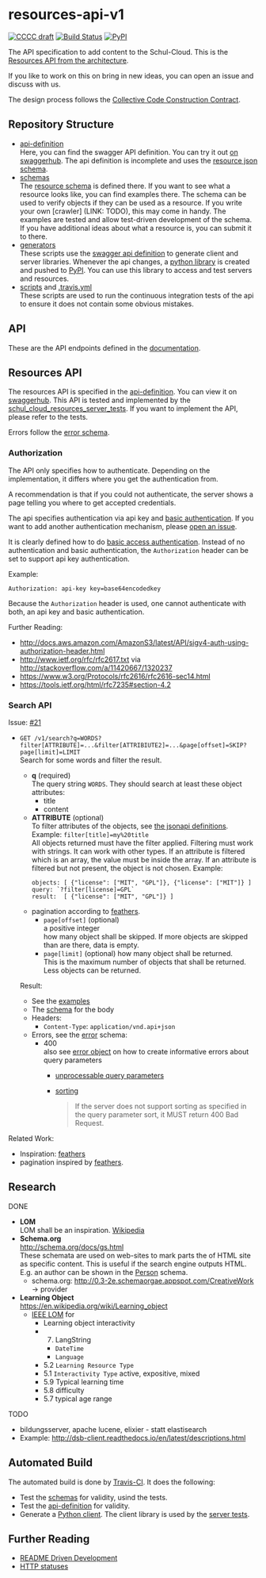 # resources-api-v1

[![CCCC draft](https://img.shields.io/badge/CCCC-draft-yellow.svg)][cccc]
[![Build Status](https://travis-ci.org/schul-cloud/resources-api-v1.svg?branch=master)][travis]
[![PyPI](https://img.shields.io/pypi/v/schul-cloud-resources-api-v1.svg)][pypi]

The API specification to add content to the Schul-Cloud.
This is the [Resources API from the architecture][arch].

If you like to work on this on bring in new ideas, you can open an issue and discuss with us.

The design process follows the [Collective Code Construction Contract][cccc].

## Repository Structure
[repository-structure]: #repository-structure

- [api-definition][api-definition]  
  Here, you can find the swagger API definition.
  You can try it out [on swaggerhub][swag1].
  The api definition is incomplete and uses the [resource json schema][resource-schema].
- [schemas][schemas]  
  The [resource schema][resource-schema] is defined there.
  If you want to see what a resource looks like, you can find examples there.
  The schema can be used to verify objects if they can be used as a resource.
  If you write your own [crawler] (LINK: TODO), this may come in handy.
  The examples are tested and allow test-driven development of the schema.
  If you have additional ideas about what a resource is, you can submit
  it to there.
- [generators][generators]  
  These scripts use the [swagger api definition][api-definition] to generate
  client and server libraries.
  Whenever the api changes, a [python library][python-library] is created and pushed to [PyPI][pypi].
  You can use this library to access and test servers and resources.
- [scripts][scripts] and [.travis.yml](.travis.yml)  
  These scripts are used to run the continuous integration tests of the api to ensure
  it does not contain some obvious mistakes.

## API
[api]: #api

These are the API endpoints defined in the [documentation][arch].

## Resources API
[resources]: #resources-api

The resources API is specified in the [api-definition][api-definition].
You can view it on [swaggerhub][swag1].
This API is tested and implemented by the [schul_cloud_resources_server_tests][rstest].
If you want to implement the API, please refer to the tests.

Errors follow the [error schema][error-schema].

### Authorization
The API only specifies how to authenticate.
Depending on the implementation, it differs where you get the authentication from.

A recommendation is that if you could not authenticate,
the server shows a page telling you where to get accepted credentials.

The api specifies authentication via api key and [basic authentication][basic-auth].
If you want to add another authentication mechanism, please [open an issue][new-issue].

It is clearly defined how to do [basic access authentication][basic-auth].
Instead of no authentication and basic authentication, 
the `Authorization` header can be set to support api key authentication.

Example:

    Authorization: api-key key=base64encodedkey

Because the ``Authorization`` header is used, one cannot authenticate with both,
an api key and basic authentication.

Further Reading:

- http://docs.aws.amazon.com/AmazonS3/latest/API/sigv4-auth-using-authorization-header.html
- http://www.ietf.org/rfc/rfc2617.txt via http://stackoverflow.com/a/11420667/1320237
- https://www.w3.org/Protocols/rfc2616/rfc2616-sec14.html
- https://tools.ietf.org/html/rfc7235#section-4.2

### Search API
[search]: #search

Issue: [#21](https://github.com/schul-cloud/resources-api-v1/issues/21)

- `GET /v1/search?q=WORDS?filter[ATTRIBUTE]=...&filter[ATTRIBIUTE2]=...&page[offset]=SKIP?page[limit]=LIMIT`  
  Search for some words and filter the result.
  - **q** (required)  
    The query string `WORDS`. They should search at least these object attributes:
    - title
    - content
  - **ATTRIBUTE** (optional)  
    To filter attributes of the objects, see [the jsonapi definitions][filter].
    Example: `filter[title]=my%20title`  
    All objects returned must have the filter applied.
    Filtering must work with strings. It can work with other types.
    If an attribute is filtered which is an array, the value must be inside the array.
    If an attribute is filtered but not present, the object is not chosen.
    Example:
    ```
    objects: [ {"license": ["MIT", "GPL"]}, {"license": ["MIT"]} ]
    query: `?filter[license]=GPL`
    result:  [ {"license": ["MIT", "GPL"]} ]
    ```
  - pagination according to [feathers](http://jsonapi.org/format/#fetching-pagination).
    - `page[offset]` (optional)   
      a positive integer  
      how many object shall be skipped.
      If more objects are skipped than are there, data is empty.
    - `page[limit]` (optional)
      how many object shall be returned.  
      This is the maximum number of objects that shall be returned.
      Less objects can be returned.

  Result:
  - See the [examples](schemas/search-response/examples/valid)
  - The [schema](schemas/search-response) for the body
  - Headers:
    - `Content-Type`: `application/vnd.api+json`
  - Errors, see the [error][error-schema] schema:
    - 400  
      also see [error object](http://jsonapi.org/format/#error-objects) on how to create informative errors about query parameters
      - [unprocessable query parameters](http://jsonapi.org/format/#query-parameters)
      - [sorting](http://jsonapi.org/format/#fetching-sorting)
        
        > If the server does not support sorting as specified in the query parameter sort, it MUST return 400 Bad Request.

Related Work:
- Inspiration: [feathers](https://docs.feathersjs.com/api/databases/querying.html)
- pagination inspired by [feathers](https://docs.feathersjs.com/api/databases/common.html#pagination).


## Research

DONE

- **LOM**  
  LOM shall be an inspiration. [Wikipedia](https://en.wikipedia.org/wiki/Learning_object_metadata)
- **Schema.org**  
  http://schema.org/docs/gs.html  
  These schemata are used on web-sites to mark parts the of HTML site as specific content.
  This is useful if the search engine outputs HTML.
  E.g. an author can be shown in the [Person](http://0.3-2e.schemaorgae.appspot.com/Person) schema.
  - schema.org: http://0.3-2e.schemaorgae.appspot.com/CreativeWork
    -> provider
- **Learning Object**  
  https://en.wikipedia.org/wiki/Learning_object
  - [IEEE LOM][ieee-lom]
    for 
    - Learning object interactivity
    - 7. LangString
      - `DateTime`
      - `Language` 
    - 5.2 `Learning Resource Type`
    - 5.1 `Interactivity Type` active, expositive, mixed
    - 5.9 Typical learning time
    - 5.8 difficulty
    - 5.7 typical age range

TODO

- bildungsserver, apache lucene, elixier - statt elastisearch
- Example: http://dsb-client.readthedocs.io/en/latest/descriptions.html

## Automated Build

The automated build is done by [Travis-CI][travis].
It does the following:

- Test the [schemas][schemas] for validity, usind the tests.
- Test the [api-definition][api-definition] for validity.
- Generate a [Python client][pypi]. The client library is used by the [server tests][rstest].

## Further Reading
- [README Driven Development][rdd]
- [HTTP statuses](https://httpstatuses.com/)


[rdd]: http://tom.preston-werner.com/2010/08/23/readme-driven-development.html
[arch]: https://schul-cloud.github.io/blog/2017-04-24/extensible-content-delivery#architecture
[content-crawl-api]: https://github.com/schul-cloud/schulcloud-content-crawler#attributes
[rfc2046]: https://tools.ietf.org/html/rfc2046
[ieee-lom]: http://129.115.100.158/txlor/docs/IEEE_LOM_1484_12_1_v1_Final_Draft.pdf
[swag1]: https://app.swaggerhub.com/apis/niccokunzmann/schul-cloud-content-api/1.0.0
[schemas]: ./schemas
[api-definition]: ./api-definition/
[pypi]: https://pypi.python.org/pypi/schul-cloud-resources-api-v1
[travis]: https://travis-ci.org/schul-cloud/resources-api-v1
[api-definition]: api-definition
[resource-schema]: schemas/resource
[generators]: generators
[scripts]: scripts
[python-library]: generators/python_client/
[rstest]: https://github.com/schul-cloud/schul_cloud_resources_server_tests
[new-issue]: https://github.com/schul-cloud/resources-api-v1/issues/new
[basic-auth]: https://en.wikipedia.org/wiki/Basic_access_authentication
[cccc]: https://rfc.zeromq.org/spec:42/C4/
[filter]: http://jsonapi.org/format/#fetching-filtering
[error-schema]: schemas/error
